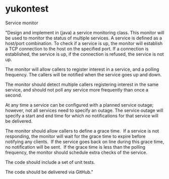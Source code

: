 # yukontest
Service monitor

"Design and implement in (java) a service monitoring class. 
This monitor will be used to monitor the status of multiple services.
A service is defined as a host/port combination.
To check if a service is up, the monitor will establish a TCP connection to the host on the specified port.
If a connection is established, the service is up, if the connection is refused, the service is not up.

The monitor will allow callers to register interest in a service, and a polling frequency. The callers will be notified when the service goes up and down.

The monitor should detect multiple callers registering interest in the same service, and should not poll any service more frequently than once a second.

At any time a service can be configured with a planned service outage; however, not all services need to specify an outage. The service outage will specify a start and end time for which no notifications for that service will be delivered.

The monitor should allow callers to define a grace time.  If a service is not responding, the monitor will wait for the grace time to expire before notifying any clients.  If the service goes back on line during this grace time, no notification will be sent.  If the grace time is less than the polling frequency, the monitor should schedule extra checks of the service.

The code should include a set of unit tests.

The code should be delivered via GitHub."

